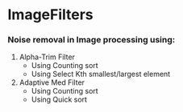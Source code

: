 # ImageFilters

### Noise removal in Image processing using:

1. Alpha-Trim Filter
   - Using Counting sort
   - Using Select Kth smallest/largest element
2. Adaptive Med Filter
   - Using Counting sort
   - Using  Quick sort
